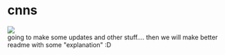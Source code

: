 # cnns
<a><img src="https://rawgit.com/LdDl/cnns/master/cnns_logo.svg"/></a><br>
going to make some updates and other stuff.... then we will make better readme with some "explanation" :D
